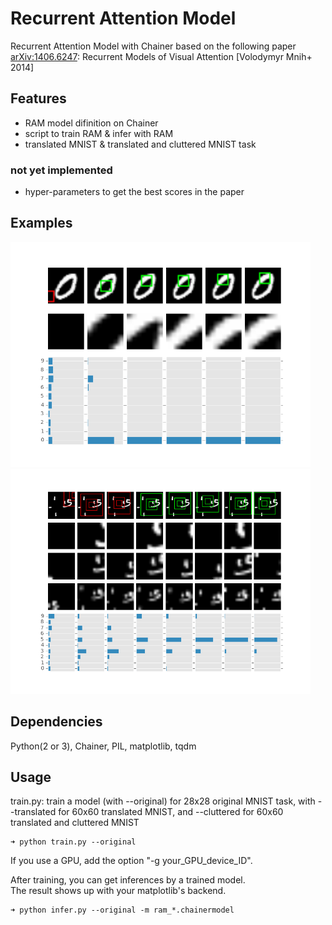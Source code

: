 # Recurrent Attention Model

Recurrent Attention Model with Chainer based on the following paper  
[arXiv:1406.6247](http://arxiv.org/abs/1406.6247): Recurrent Models of Visual Attention [Volodymyr Mnih+ 2014]  

## Features  

* RAM model difinition on Chainer  
* script to train RAM & infer with RAM 
* translated MNIST & translated and cluttered MNIST task

### not yet implemented  

* hyper-parameters to get the best scores in the paper  

## Examples  
<img src="figures/figure_original.png" width="480">  
<img src="figures/figure_cluttered.png" width="480">  

## Dependencies  
Python(2 or 3), Chainer, PIL, matplotlib, tqdm  

## Usage  

train.py: train a model (with --original) for 28x28 original MNIST task, with --translated for 60x60 translated MNIST, and --cluttered for 60x60 translated and cluttered MNIST
```shellsession
➜ python train.py --original  
```
If you use a GPU, add the option "-g your_GPU_device_ID".  

After training, you can get inferences by a trained model.  
The result shows up with your matplotlib's backend.  

```shellsession
➜ python infer.py --original -m ram_*.chainermodel  
```
